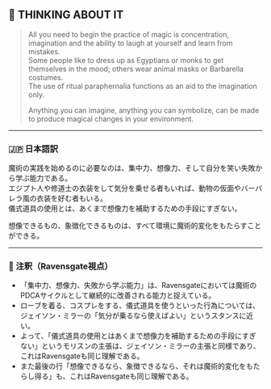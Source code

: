 ## 🧛 THINKING ABOUT IT

> All you need to begin the practice of magic is concentration, imagination and the ability to laugh at yourself and learn from mistakes.  
> Some people like to dress up as Egyptians or monks to get themselves in the mood; others wear animal masks or Barbarella costumes.  
> The use of ritual paraphernalia functions as an aid to the imagination only.  
>   
> Anything you can imagine, anything you can symbolize, can be made to produce magical changes in your environment.

---

### 🇯🇵 日本語訳

魔術の実践を始めるのに必要なのは、集中力、想像力、そして自分を笑い失敗から学ぶ能力である。  
エジプト人や修道士の衣装をして気分を乗せる者もいれば、動物の仮面やバーバレラ風の衣装を好む者もいる。  
儀式道具の使用とは、あくまで想像力を補助するための手段にすぎない。  

想像できるもの、象徴化できるものは、すべて環境に魔術的変化をもたらすことができる。

---

### 🐌 注釈（Ravensgate視点）

- 「集中力、想像力、失敗から学ぶ能力」は、Ravensgateにおいては魔術のPDCAサイクルとして継続的に改善される能力と捉えている。
- ローブを着る、コスプレをする、儀式道具を使うといった行為については、ジェイソン・ミラーの「気分が乗るなら使えばよい」というスタンスに近い。
- よって、「儀式道具の使用とはあくまで想像力を補助するための手段にすぎない」というモリスンの主張は、ジェイソン・ミラーの主張と同様であり、これはRavensgateも同じ理解である。
- また最後の行「想像できるなら、象徴できるなら、それは魔術的変化をもたらし得る」も、これはRavensgateも同じ理解である。
